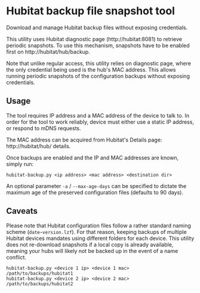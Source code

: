 # Hubitat backup file snapshot tool

Download and manage Hubitat backup files without exposing credentials.

This utility uses Hubitat diagnostic page (http://hubitat:8081) to retrieve 
periodic snapshots. To use this mechanism, snapshots have to be enabled first 
on http://hubitat/hub/backup.

Note that unlike regular access, this utility relies on diagnostic page, where 
the only credential being used is the hub's MAC address. This allows running 
periodic snapshots of the configuration backups without exposing credentials.

## Usage

The tool requires IP address and a MAC address of the device to talk to. In 
order for the tool to work reliably, device must either use a static IP 
address, or respond to mDNS requests.

The MAC address can be acquired from Hubitat's Details page: http://hubitat/hub/
details. 

Once backups are enabled and the IP and MAC addresses are known, simply run:

```
hubitat-backup.py <ip address> <mac address> <destination dir>
```

An optional parameter `-a` / `--max-age-days` can be specified to dictate the 
maximum age of the preserved configuration files (defaults to 90 days).

## Caveats

Please note that Hubitat configuration files follow a rather standard naming 
scheme (`date~version.lzf`). For that reason, keeping backups of multiple 
Hubitat devices mandates using different folders for each device. This utility 
does not re-download snapshots if a local copy is already available, meaning 
your hubs will likely not be backed up in the event of a name conflict.

```
hubitat-backup.py <device 1 ip> <device 1 mac> /path/to/backups/hubitat1
hubitat-backup.py <device 2 ip> <device 2 mac> /path/to/backups/hubitat2
```